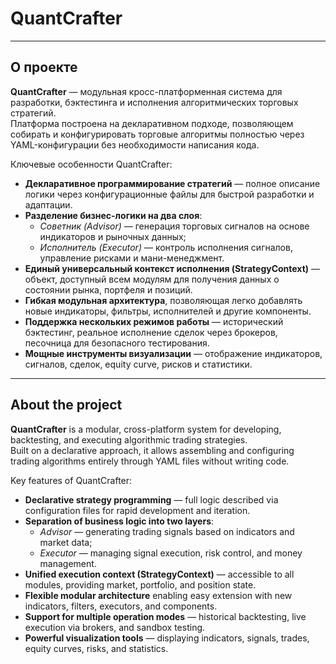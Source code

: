 # QuantCrafter

---

## О проекте

**QuantCrafter** — модульная кросс-платформенная система для разработки, бэктестинга и исполнения алгоритмических торговых стратегий.  
Платформа построена на декларативном подходе, позволяющем собирать и конфигурировать торговые алгоритмы полностью через YAML-конфигурации без необходимости написания кода.

Ключевые особенности QuantCrafter:

- **Декларативное программирование стратегий** — полное описание логики через конфигурационные файлы для быстрой разработки и адаптации.  
- **Разделение бизнес-логики на два слоя**:  
  - *Советник (Advisor)* — генерация торговых сигналов на основе индикаторов и рыночных данных;  
  - *Исполнитель (Executor)* — контроль исполнения сигналов, управление рисками и мани-менеджмент.  
- **Единый универсальный контекст исполнения (StrategyContext)** — объект, доступный всем модулям для получения данных о состоянии рынка, портфеля и позиций.  
- **Гибкая модульная архитектура**, позволяющая легко добавлять новые индикаторы, фильтры, исполнителей и другие компоненты.  
- **Поддержка нескольких режимов работы** — исторический бэктестинг, реальное исполнение сделок через брокеров, песочница для безопасного тестирования.  
- **Мощные инструменты визуализации** — отображение индикаторов, сигналов, сделок, equity curve, рисков и статистики.

---

## About the project

**QuantCrafter** is a modular, cross-platform system for developing, backtesting, and executing algorithmic trading strategies.  
Built on a declarative approach, it allows assembling and configuring trading algorithms entirely through YAML files without writing code.

Key features of QuantCrafter:

- **Declarative strategy programming** — full logic described via configuration files for rapid development and iteration.  
- **Separation of business logic into two layers**:  
  - *Advisor* — generating trading signals based on indicators and market data;  
  - *Executor* — managing signal execution, risk control, and money management.  
- **Unified execution context (StrategyContext)** — accessible to all modules, providing market, portfolio, and position state.  
- **Flexible modular architecture** enabling easy extension with new indicators, filters, executors, and components.  
- **Support for multiple operation modes** — historical backtesting, live execution via brokers, and sandbox testing.  
- **Powerful visualization tools** — displaying indicators, signals, trades, equity curves, risks, and statistics.
